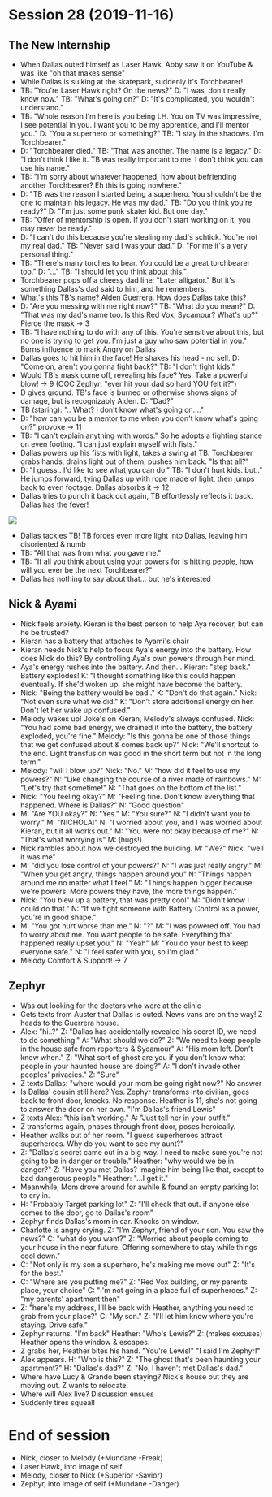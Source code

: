<!-- TITLE: Session 28 -->
<!-- SUBTITLE: Team vs. Worries. The stresses of family & other relationships. -->

# Session 28 (2019-11-16)
## The New Internship
* When Dallas outed himself as Laser Hawk, Abby saw it on YouTube & was like "oh that makes sense"
* While Dallas is sulking at the skatepark, suddenly it's Torchbearer!
* TB: "You're Laser Hawk right? On the news?" D: "I was, don't really know now." TB: "What's going on?" D: "It's complicated, you wouldn't understand."
* TB: "Whole reason I'm here is you being LH. You on TV was impressive, I see potential in you. I want you to be my apprentice, and I'll mentor you." D: "You a superhero or something?" TB: "I stay in the shadows. I'm Torchbearer."
* D: "Torchbearer died." TB: "That was another. The name is a legacy." D: "I don't think I like it. TB was really important to me. I don't think you can use his name."
* TB: "I'm sorry about whatever happened, how about befriending another Torchbearer? Eh this is going nowhere."
* D: "TB was the reason I started being a superhero. You shouldn't be the one to maintain his legacy. He was my dad." TB: "Do you think you're ready?" D: "I'm just some punk skater kid. But one day."
* TB: "Offer of mentorship is open. If you don't start working on it, you may never be ready."
* D: "I can't do this because you're stealing my dad's schtick. You're not my real dad." TB: "Never said I was your dad." D: "For me it's a very personal thing."
* TB: "There's many torches to bear. You could be a great torchbearer too." D: "..." TB: "I should let you think about this."
* Torchbearer pops off a cheesy dad line: "Later alligator." But it's something Dallas's dad said to him, and he remembers.
* What's this TB's name? Alden Guerrera. How does Dallas take this?
* D: "Are you messing with me right now?" TB: "What do you mean?" D: "That was my dad's name too. Is this Red Vox, Sycamour? What's up?" Pierce the mask -> 3
* TB: "I have nothing to do with any of this. You're sensitive about this, but no one is trying to get you. I'm just a guy who saw potential in you." Burns influence to mark Angry on Dallas
* Dallas goes to hit him in the face! He shakes his head - no sell. D: "Come on, aren't you gonna fight back?" TB: "I don't fight kids."
* Would TB's mask come off, revealing his face? Yes. Take a powerful blow! -> 9 (OOC Zephyr: "ever hit your dad so hard YOU felt it?")
* D gives ground. TB's face is burned or otherwise shows signs of damage, but is recognizably Alden. D: "Dad?"
* TB (staring): ".. What? I don't know what's going on...."
* D: "how can you be a mentor to me when you don't know what's going on?" provoke -> 11
* TB: "I can't explain anything with words." So he adopts a fighting stance on even footing. "I can just explain myself with fists."
* Dallas powers up his fists with light, takes a swing at TB. Torchbearer grabs hands, drains light out of them, pushes him back. "Is that all?"
* D: "I guess.. I'd like to see what you can do." TB: "I don't hurt kids. but.." He jumps forward, tying Dallas up with rope made of light, then jumps back to even footage. Dallas absorbs it -> 12
* Dallas tries to punch it back out again, TB effortlessly reflects it back. Dallas has the fever!

![](https://i.stack.imgur.com/LafIK.gif)

* Dallas tackles TB! TB forces even more light into Dallas, leaving him disoriented & numb
* TB: "All that was from what you gave me."
* TB: "If all you think about using your powers for is hitting people, how will you ever be the next Torchbearer?"
* Dallas has nothing to say about that... but he's interested

## Nick & Ayami

* Nick feels anxiety. Kieran is the best person to help Aya recover, but can he be trusted?
* Kieran has a battery that attaches to Ayami's chair
* Kieran needs Nick's help to focus Aya's energy into the battery. How does Nick do this? By controlling Aya's own powers through her mind.
* Aya's energy rushes into the battery. And then... Kieran: "step back." Battery explodes! K: "I thought something like this could happen eventually. If she'd woken up, she might have become the battery.
* Nick: "Being the battery would be bad.." K: "Don't do that again." Nick: "Not even sure what we did." K: "Don't store additional energy on her. Don't let her wake up confused."
* Melody wakes up! Joke's on Kieran, Melody's always confused. Nick: "You had some bad energy, we drained it into the battery, the battery exploded, you're fine." Melody: "Is this gonna be one of those things that we get confused about & comes back up?" Nick: "We'll shortcut to the end. Light transfusion was good in the short term but not in the long term."
* Melody: "will I blow up?" Nick: "No." M: "how did it feel to use my powers?" N: "Like changing the course of a river made of rainbows." M: "Let's try that sometime!" N: "That goes on the bottom of the list."
* Nick: "You feeling okay?" M: "Feeling fine. Don't know everything that happened. Where is Dallas?" N: "Good question"
* M: "Are YOU okay?" N: "Yes." M: "You sure?" N: "I didn't want you to worry." M: "NICHOLAI" N: "I worried about you, and I was worried about Kieran, but it all works out." M: "You were not okay because of me?" N: "That's what worrying is" M: (hugs!)
* Nick rambles about how we destroyed the building. M: "We?" Nick: "well it was me"
* M: "did you lose control of your powers?" N: "I was just really angry." M: "When you get angry, things happen around you" N: "Things happen around me no matter what I feel." M: "Things happen bigger because we're powers. More powers they have, the more things happen."
* Nick: "You blew up a battery, that was pretty cool" M: "Didn't know I could do that." N: "If we fight someone with Battery Control as a power, you're in good shape."
* M: "You got hurt worse than me." N: "?" M: "I was powered off. You had to worry about me. You want people to be safe. Everything that happened really upset you." N: "Yeah" M: "You do your best to keep everyone safe." N: "I feel safer with you, so I'm glad."
* Melody Comfort & Support! -> 7

## Zephyr

* Was out looking for the doctors who were at the clinic
* Gets texts from Auster that Dallas is outed. News vans are on the way! Z heads to the Guerrera house.
* Alex: "hi..?" Z: "Dallas has accidentally revealed his secret ID, we need to do something." A: "What should we do?" Z: "We need to keep people in the house safe from reporters & Sycamour" A: "His mom left. Don't know when." Z: "What sort of ghost are you if you don't know what people in your haunted house are doing?" A: "I don't invade other peoples' privacies." Z: "Sure"
* Z texts Dallas: "where would your mom be going right now?" No answer
* Is Dallas' cousin still here? Yes. Zephyr transforms into civilian, goes back to front door, knocks. No response. Heather is 11, she's not going to answer the door on her own. "I'm Dallas's friend Lewis"
* Z texts Alex: "this isn't working." A: "Just tell her in your outfit."
* Z transforms again, phases through front door, poses heroically.
* Heather walks out of her room. "I guess superheroes attract superheroes. Why do you want to see my aunt?"
* Z: "Dallas's secret came out in a big way. I need to make sure you're not going to be in danger or trouble." Heather: "why would we be in danger?" Z: "Have you met Dallas? Imagine him being like that, except to bad dangerous people." Heather: "...I get it."
* Meanwhile, Mom drove around for awhile & found an empty parking lot to cry in.
* H: "Probably Target parking lot" Z: "I'll check that out. if anyone else comes to the door, go to Dallas's room"
* Zephyr finds Dallas's mom in car. Knocks on window.
* Charlotte is angry crying. Z: "I'm Zephyr, friend of your son. You saw the news?" C: "what do you want?" Z: "Worried about people coming to your house in the near future. Offering somewhere to stay while things cool down."
* C: "Not only is my son a superhero, he's making me move out" Z: "It's for the best."
* C: "Where are you putting me?" Z: "Red Vox building, or my parents place, your choice" C: "I'm not going in a place full of superheroes." Z: "my parents' apartment then"
* Z: "here's my address, I'll be back with Heather, anything you need to grab from your place?" C: "My son." Z: "I'll let him know where you're staying. Drive safe."
* Zephyr returns. "I'm back" Heather: "Who's Lewis?" Z: (makes excuses) Heather opens the window & escapes.
* Z grabs her, Heather bites his hand. "You're Lewis!" "I said I'm Zephyr!"
* Alex appears. H: "Who is this?" Z: "The ghost that's been haunting your apartment?" H: "Dallas's dad?" Z: "No, I haven't met Dallas's dad."
* Where have Lucy & Grando been staying? Nick's house but they are moving out. Z wants to relocate.
* Where will Alex live? Discussion ensues
* Suddenly tires squeal!
# End of session
* Nick, closer to Melody (+Mundane -Freak)
* Laser Hawk, into image of self
* Melody, closer to Nick (+Superior -Savior)
* Zephyr, into image of self (+Mundane -Danger)